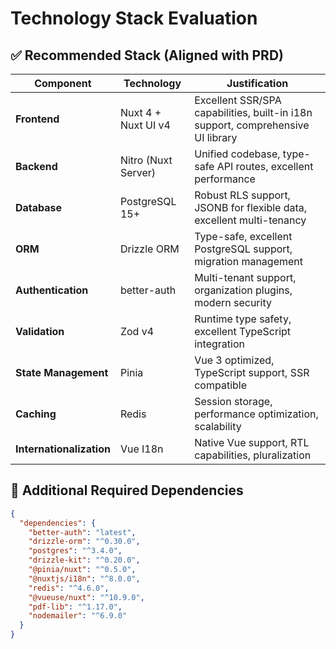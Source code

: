 # Technology Stack Evaluation

## ✅ Recommended Stack (Aligned with PRD)

| Component                | Technology          | Justification                                                                   |
| ------------------------ | ------------------- | ------------------------------------------------------------------------------- |
| **Frontend**             | Nuxt 4 + Nuxt UI v4 | Excellent SSR/SPA capabilities, built-in i18n support, comprehensive UI library |
| **Backend**              | Nitro (Nuxt Server) | Unified codebase, type-safe API routes, excellent performance                   |
| **Database**             | PostgreSQL 15+      | Robust RLS support, JSONB for flexible data, excellent multi-tenancy            |
| **ORM**                  | Drizzle ORM         | Type-safe, excellent PostgreSQL support, migration management                   |
| **Authentication**       | better-auth         | Multi-tenant support, organization plugins, modern security                     |
| **Validation**           | Zod v4              | Runtime type safety, excellent TypeScript integration                           |
| **State Management**     | Pinia               | Vue 3 optimized, TypeScript support, SSR compatible                             |
| **Caching**              | Redis               | Session storage, performance optimization, scalability                          |
| **Internationalization** | Vue I18n            | Native Vue support, RTL capabilities, pluralization                             |

## 🔄 Additional Required Dependencies

```json
{
  "dependencies": {
    "better-auth": "latest",
    "drizzle-orm": "^0.30.0",
    "postgres": "^3.4.0",
    "drizzle-kit": "^0.20.0",
    "@pinia/nuxt": "^0.5.0",
    "@nuxtjs/i18n": "^8.0.0",
    "redis": "^4.6.0",
    "@vueuse/nuxt": "^10.9.0",
    "pdf-lib": "^1.17.0",
    "nodemailer": "^6.9.0"
  }
}
```
